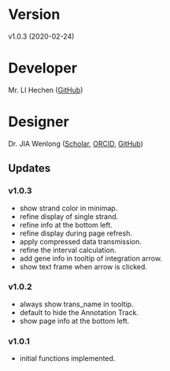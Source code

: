 # Version
v1.0.3 (2020-02-24)

# Developer
Mr. LI Hechen ([GitHub](https://github.com/lhc70000))

# Designer
Dr. JIA Wenlong ([Scholar](https://scholar.google.com.hk/citations?user=eupQCQEAAAAJ), [ORCID](https://orcid.org/0000-0002-7136-9919), [GitHub](https://github.com/Nobel-Justin))

## Updates

### v1.0.3
   - show strand color in minimap.
   - refine display of single strand.
   - refine info at the bottom left.
   - refine display during page refresh.
   - apply compressed data transmission.
   - refine the interval calculation.
   - add gene info in tooltip of integration arrow.
   - show text frame when arrow is clicked.

### v1.0.2
   - always show trans_name in tooltip.
   - default to hide the Annotation Track.
   - show page info at the bottom left.

### v1.0.1
   - initial functions implemented.
